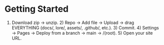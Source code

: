 # Getting Started
1) Download zip → unzip. 2) Repo → Add file → Upload → drag EVERYTHING (docs/, lore/, assets/, .github/, etc.). 3) Commit. 4) Settings → Pages → Deploy from a branch → main → /(root). 5) Open your site URL.
